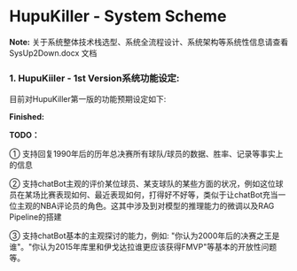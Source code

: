 # HupuKiller - System Scheme

**Note:** 关于系统整体技术栈选型、系统全流程设计、系统架构等系统性信息请查看 SysUp2Down.docx 文档

### 1. HupuKiiler - 1st Version系统功能设定:

目前对HupuKiller第一版的功能预期设定如下:

**Finished:**

**TODO：**

① 支持回复1990年后的历年总决赛所有球队/球员的数据、胜率、记录等事实上的信息

② 支持chatBot主观的评价某位球员、某支球队的某些方面的状况，例如这位球员在某场比赛表现如何、最近表现如何，打得好不好等，类似于让chatBot充当一位主观的NBA评论员的角色。这其中涉及到对模型的推理能力的微调以及RAG Pipeline的搭建

③ 支持chatBot基本的主观探讨的能力，例如: "你认为2000年后的决赛之王是谁"。"你认为2015年库里和伊戈达拉谁更应该获得FMVP"等基本的开放性问题等。
